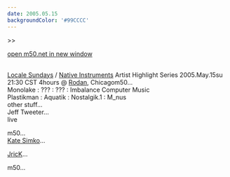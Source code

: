 ```yaml
---
date: 2005.05.15
backgroundColor: '#99CCCC'
---
```


\>>

[open m50.net in new window  
](http://m50.net/)

[  
Locale Sundays](http://www.localeevents.com/) / [Native Instruments](http://www.native-instruments.com/) Artist Highlight Series 2005.May.15su 21:30 CST 4hours @ [Rodan](http://www.rodan.ws/), Chicagom50...  
Monolake : ??? : ??? : Imbalance Computer Music  
Plastikman : Aquatik : Nostalgik.1 : M\_nus  
other stuff...  
Jeff Tweeter...  
live  

m50...  
[Kate Simko](http://www.katesimko.com/)...  


[JricK](http://www.jrick.com/)...  

m50...